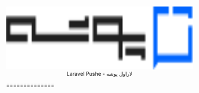 <p align="center">
<img src="https://raw.githubusercontent.com/farazin-co/laravel-pushe/master/assets/pushe-logo.svg" height="170" alt="Laravel Pushe Package" />
Laravel Pushe - لاراول پوشه
</p>

==============
